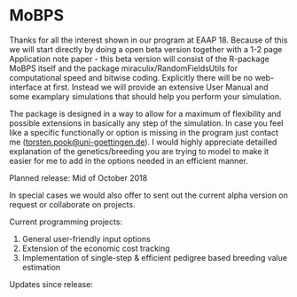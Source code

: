# MoBPS
Thanks for all the interest shown in our program at EAAP 18.
Because of this we will start directly by doing a open beta version together with a 1-2 page Application note paper - this beta version will consist of the R-package MoBPS itself and the package miraculix/RandomFieldsUtils for computational speed and bitwise coding. 
Explicitly there will be no web-interface at first. Instead we will provide an extensive User Manual and some examplary simulations that should help you perform your simulation.
 
The package is designed in a way to allow for a maximum of flexibility and possible extensions in basically any step of the simulation. In case you feel like a specific functionally or option is missing in the program just contact me (torsten.pook@uni-goettingen.de). 
I would highly appreciate detailled explanation of the genetics/breeding you are trying to model to make it easier for me to add in the options needed in an efficient manner.
 
Planned release: Mid of October 2018

In special cases we would also offer to sent out the current alpha version on request or collaborate on projects.

Current programming projects:
1. General user-friendly input options
2. Extension of the economic cost tracking
3. Implementation of single-step & efficient pedigree based breeding value estimation

Updates since release:
